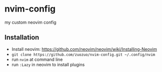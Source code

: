 # nvim-config
my custom neovim config

## Installation

- Install neovim: https://github.com/neovim/neovim/wiki/Installing-Neovim
- `git clone https://github.com/zuozuo/nvim-config.git ~/.config/nvim`
- run `nvim` at command line
- run `:Lazy` in neovim to install plugins
